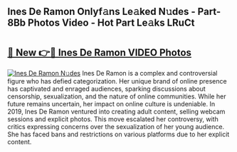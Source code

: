 ## Ines De Ramon Onlyf𝚊ns Le𝚊ked N𝚞des - Part-8Bb Photos Video - Hot Part Le𝚊ks LRuCt

# <h2><a href="http://ac52482.deff.icu/?id=Ines+De+Ramon">🔗 New 👉🔴 Ines De Ramon VIDEO Photos</a></h2>

[![Ines De Ramon N𝚞des](https://i.imgur.com/rIISA9y.gif)](http://ac52482.deff.icu/?id=Ines+De+Ramon)
Ines De Ramon is a complex and controversial figure who has defied categorization. Her unique brand of online presence has captivated and enraged audiences, sparking discussions about censorship, sexualization, and the nature of online communities. While her future remains uncertain, her impact on online culture is undeniable. In 2019, Ines De Ramon ventured into creating adult content, selling webcam sessions and explicit photos. This move escalated her controversy, with critics expressing concerns over the sexualization of her young audience. She has faced bans and restrictions on various platforms due to her explicit content.

